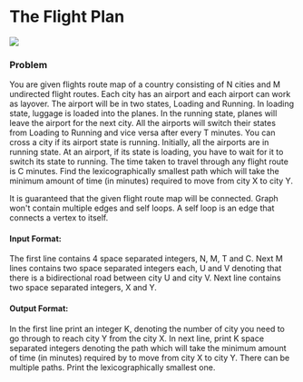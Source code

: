 # The Flight Plan

<img src="flight.JPG">

### Problem

You are given flights route map of a country consisting of N cities and M undirected flight routes. Each city has an airport and each airport can work as layover. The airport will be in two states, Loading and Running. In loading state, luggage is loaded into the planes. In the running state, planes will leave the airport for the next city. All the airports will switch their states from Loading to Running and vice versa after every T minutes. You can cross a city if its airport state is running. Initially, all the airports are in running state. At an airport, if its state is loading, you have to wait for it to switch its state to running. The time taken to travel through any flight route is C minutes. Find the lexicographically smallest path which will take the minimum amount of time (in minutes) required to move from city X to city Y.

It is guaranteed that the given flight route map will be connected. Graph won't contain multiple edges and self loops. A self loop is an edge that connects a vertex to itself.

#### Input Format:
The first line contains 4 space separated integers, N, M, T and C. Next M lines contains two space separated integers each, U and V denoting that there is a bidirectional road between city U and city V. Next line contains two space separated integers, X and Y.

#### Output Format:  

In the first line print an integer K, denoting the number of city you need to go through to reach city Y from the city X. In next line, print K space separated integers denoting the path which will take the minimum amount of time (in minutes) required by to move from city X to city Y. There can be multiple paths. Print the lexicographically smallest one.
